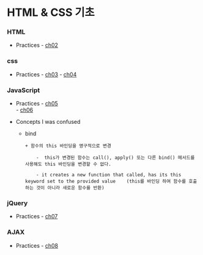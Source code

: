 # HTML & CSS 기초 

### HTML
* Practices
		- [ch02](https://github.com/JiEun11/frontend-dev-basics/tree/master/ch02)

### css 
* Practices
		- [ch03](https://github.com/JiEun11/frontend-dev-basics/tree/master/ch03)
		- [ch04](https://github.com/JiEun11/frontend-dev-basics/tree/master/ch04)

### JavaScript 
* Practices
		- [ch05](https://github.com/JiEun11/frontend-dev-basics/tree/master/ch05)    
		- [ch06](https://github.com/JiEun11/frontend-dev-basics/tree/master/ch06)


* Concepts I was confused
	-	bind
					
			+ 함수의 this 바인딩을 영구적으로 변경     
			
				-  this가 변경된 함수는 call(), apply() 또는 다른 bind() 메서드를 사용해도 this 바인딩을 변경할 수 없다.       
			
				- it creates a new function that called, has its this keyword set to the provided value    (this를 바인딩 하여 함수를 호출하는 것이 아니라 새로운 함수를 반환)

### jQuery
* Practices
		- [ch07](https://github.com/JiEun11/frontend-dev-basics/tree/master/ch07)

### AJAX
* Practices
		- [ch08](https://github.com/JiEun11/frontend-dev-basics/tree/master/ch08)